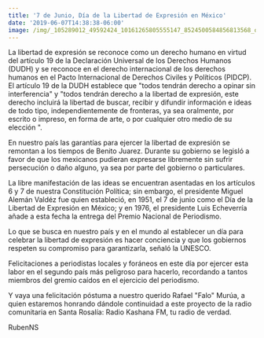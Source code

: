 ```yaml
---
title: '7 de Junio, Día de la Libertad de Expresión en México'
date: '2019-06-07T14:38:38-06:00'
image: /img/_105289012_49592424_10161265805555147_8524500584856813568_o.jpg
---
```

La libertad de expresión se reconoce como un derecho humano en virtud del artículo 19 de la Declaración Universal de los Derechos Humanos (DUDH) y se reconoce en el derecho internacional de los derechos humanos en el Pacto Internacional de Derechos Civiles y Políticos (PIDCP). El artículo 19 de la DUDH establece que "todos tendrán derecho a opinar sin interferencia" y "todos tendrán derecho a la libertad de expresión, este derecho incluirá la libertad de buscar, recibir y difundir información e ideas de todo tipo, independientemente de fronteras, ya sea oralmente, por escrito o impreso, en forma de arte, o por cualquier otro medio de su elección ".

En nuestro país las garantías para ejercer la libertad de expresión se remontan a los tiempos de Benito Juarez. Durante su gobierno se legisló a favor de que los mexicanos pudieran expresarse libremente sin sufrir persecución o daño alguno, ya sea por parte del gobierno o particulares.

La libre manifestación de las ideas se encuentran asentadas en los artículos 6 y 7 de nuestra Constitución Política; sin embargo, el presidente Miguel Alemán Valdéz fue quien estableció, en 1951, el 7 de junio como el Día de la Libertad de Expresión en México; y en 1976, el presidente Luis Echeverría añade a esta fecha la entrega del Premio Nacional de Periodismo.

Lo que se busca en nuestro país y en el mundo al establecer un día para celebrar la libertad de expresión es hacer conciencia y que los gobiernos respeten su compromiso para garantizarla, señaló la UNESCO.

Felicitaciones a periodistas locales y foráneos en este día por ejercer esta labor en el segundo país más peligroso para hacerlo, recordando a tantos miembros del gremio caídos en el ejercicio del periodismo. 

Y vaya una felicitación póstuma a nuestro querido Rafael "Falo" Murúa, a quien estaremos honrando dándole continuidad a este proyecto de la radio comunitaria en Santa Rosalía: Radio Kashana FM, tu radio de verdad.

RubenNS
